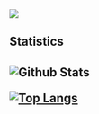 <img src="https://user-images.githubusercontent.com/111835151/187214530-2fe3330c-950b-4cb1-a7e8-490353d86103.gif"/>

<h2>Statistics<h2>
  
![Github Stats](https://github-readme-streak-stats.herokuapp.com/?user=bertandogancay)
  
[![Top Langs](https://github-readme-stats.vercel.app/api/top-langs/?username=bertandogancay&layout=compact)](https://github.com/anuraghazra/github-readme-stats)
